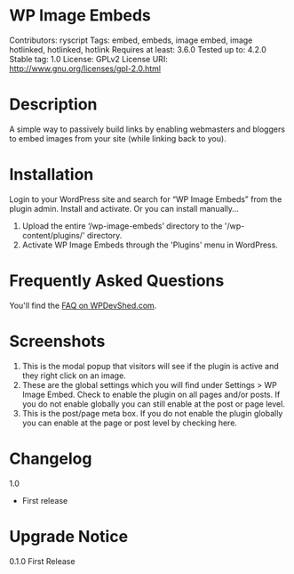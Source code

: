 # WP Image Embeds
Contributors:      ryscript
Tags:			   embed, embeds, image embed, image hotlinked, hotlinked, hotlink
Requires at least: 3.6.0
Tested up to:      4.2.0
Stable tag:        1.0
License:           GPLv2
License URI:       http://www.gnu.org/licenses/gpl-2.0.html


# Description
A simple way to passively build links by enabling webmasters and bloggers to embed images from your site (while linking back to you).

# Installation
Login to your WordPress site and search for “WP Image Embeds” from the plugin admin. Install and activate. Or you can install manually…

1. Upload the entire ‘/wp-image-embeds’ directory to the '/wp-content/plugins/' directory.
2. Activate WP Image Embeds through the 'Plugins' menu in WordPress.

# Frequently Asked Questions
You'll find the [FAQ on WPDevShed.com](http://wpdevshed.com/wp-image-embeds-plugin/).

# Screenshots
1. This is the modal popup that visitors will see if the plugin is active and they right click on an image.
2. These are the global settings which you will find under Settings > WP Image Embed. Check to enable the plugin on all pages and/or posts. If you do not enable globally you can still enable at the post or page level.
3. This is the post/page meta box. If you do not enable the plugin globally you can enable at the page or post level by checking here.

# Changelog
1.0
* First release

# Upgrade Notice

0.1.0
First Release